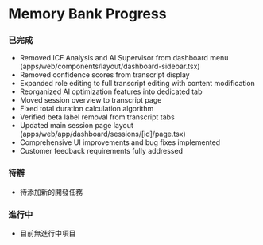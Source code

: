 # Memory Bank Progress
### 已完成
  - Removed ICF Analysis and AI Supervisor from dashboard menu (apps/web/components/layout/dashboard-sidebar.tsx)
  - Removed confidence scores from transcript display
  - Expanded role editing to full transcript editing with content modification
  - Reorganized AI optimization features into dedicated tab
  - Moved session overview to transcript page
  - Fixed total duration calculation algorithm
  - Verified beta label removal from transcript tabs
  - Updated main session page layout (apps/web/app/dashboard/sessions/[id]/page.tsx)
  - Comprehensive UI improvements and bug fixes implemented
  - Customer feedback requirements fully addressed
### 待辦
- 待添加新的開發任務
### 進行中
- 目前無進行中項目